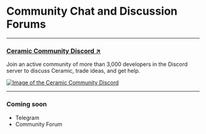 # Community Chat and Discussion Forums

---

### [Ceramic Community Discord ↗](https://chat.ceramic.network)

Join an active community of more than 3,000 developers in the Discord server to discuss Ceramic, trade ideas, and get help.

[![Image of the Ceramic Community Discord](../../../images/ceramic-discord.png)](https://chat.ceramic.network)

---

### Coming soon

- Telegram
- Community Forum
